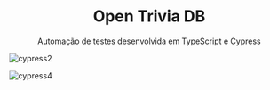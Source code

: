 <h1 align="center">Open Trivia DB</h1>
<p align="center">Automação de testes desenvolvida em TypeScript e Cypress</p> 

![cypress2](https://user-images.githubusercontent.com/65674214/144671015-febef3a5-9302-40c6-b3d3-e6ead3a00eab.gif)

![cypress4](https://user-images.githubusercontent.com/65674214/144671030-ee1cfa73-11cf-4bc5-89a9-813e1051af98.gif)


